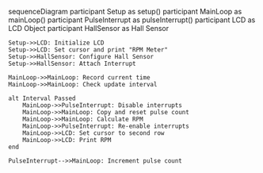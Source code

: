 sequenceDiagram
    participant Setup as setup()
    participant MainLoop as mainLoop()
    participant PulseInterrupt as pulseInterrupt()
    participant LCD as LCD Object
    participant HallSensor as Hall Sensor

    Setup->>LCD: Initialize LCD
    Setup->>LCD: Set cursor and print "RPM Meter"
    Setup->>HallSensor: Configure Hall Sensor
    Setup->>HallSensor: Attach Interrupt

    MainLoop->>MainLoop: Record current time
    MainLoop->>MainLoop: Check update interval

    alt Interval Passed
        MainLoop->>PulseInterrupt: Disable interrupts
        MainLoop->>MainLoop: Copy and reset pulse count
        MainLoop->>MainLoop: Calculate RPM
        MainLoop->>PulseInterrupt: Re-enable interrupts
        MainLoop->>LCD: Set cursor to second row
        MainLoop->>LCD: Print RPM
    end

    PulseInterrupt-->>MainLoop: Increment pulse count

